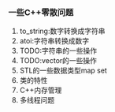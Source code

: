 ### 一些C++零散问题

1. to_string:数字转换成字符串
2. atoi:字符串转换成数字
3. TODO:字符串的一些操作
4. TODO:vector的一些操作
5. STL的一些数据类型map set
6. 类的特性
7. C++内存管理
8. 多线程问题

